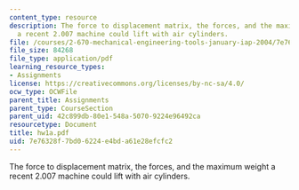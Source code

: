 ```yaml
---
content_type: resource
description: The force to displacement matrix, the forces, and the maximum weight
  a recent 2.007 machine could lift with air cylinders.
file: /courses/2-670-mechanical-engineering-tools-january-iap-2004/7e76328f7bd06224e4bda61e28efcfc2_hw1a.pdf
file_size: 84268
file_type: application/pdf
learning_resource_types:
- Assignments
license: https://creativecommons.org/licenses/by-nc-sa/4.0/
ocw_type: OCWFile
parent_title: Assignments
parent_type: CourseSection
parent_uid: 42c899db-80e1-548a-5070-9224e96492ca
resourcetype: Document
title: hw1a.pdf
uid: 7e76328f-7bd0-6224-e4bd-a61e28efcfc2
---
```

The force to displacement matrix, the forces, and the maximum weight a recent 2.007 machine could lift with air cylinders.